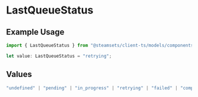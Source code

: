 # LastQueueStatus

## Example Usage

```typescript
import { LastQueueStatus } from "@steamsets/client-ts/models/components";

let value: LastQueueStatus = "retrying";
```

## Values

```typescript
"undefined" | "pending" | "in_progress" | "retrying" | "failed" | "completed" | "cooldown"
```